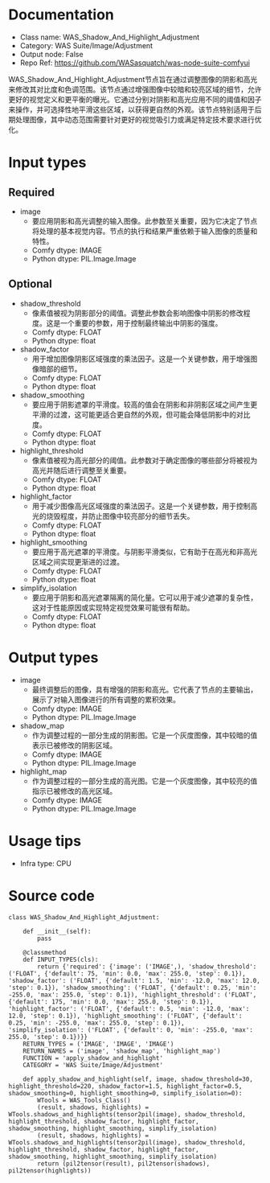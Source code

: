 # Documentation
- Class name: WAS_Shadow_And_Highlight_Adjustment
- Category: WAS Suite/Image/Adjustment
- Output node: False
- Repo Ref: https://github.com/WASasquatch/was-node-suite-comfyui

WAS_Shadow_And_Highlight_Adjustment节点旨在通过调整图像的阴影和高光来修改其对比度和色调范围。该节点通过增强图像中较暗和较亮区域的细节，允许更好的视觉定义和更平衡的曝光。它通过分别对阴影和高光应用不同的阈值和因子来操作，并可选择性地平滑这些区域，以获得更自然的外观。该节点特别适用于后期处理图像，其中动态范围需要针对更好的视觉吸引力或满足特定技术要求进行优化。

# Input types
## Required
- image
    - 要应用阴影和高光调整的输入图像。此参数至关重要，因为它决定了节点将处理的基本视觉内容。节点的执行和结果严重依赖于输入图像的质量和特性。
    - Comfy dtype: IMAGE
    - Python dtype: PIL.Image.Image
## Optional
- shadow_threshold
    - 像素值被视为阴影部分的阈值。调整此参数会影响图像中阴影的修改程度。这是一个重要的参数，用于控制最终输出中阴影的强度。
    - Comfy dtype: FLOAT
    - Python dtype: float
- shadow_factor
    - 用于增加图像阴影区域强度的乘法因子。这是一个关键参数，用于增强图像暗部的细节。
    - Comfy dtype: FLOAT
    - Python dtype: float
- shadow_smoothing
    - 要应用于阴影遮罩的平滑度。较高的值会在阴影和非阴影区域之间产生更平滑的过渡，这可能更适合更自然的外观，但可能会降低阴影中的对比度。
    - Comfy dtype: FLOAT
    - Python dtype: float
- highlight_threshold
    - 像素值被视为高光部分的阈值。此参数对于确定图像的哪些部分将被视为高光并随后进行调整至关重要。
    - Comfy dtype: FLOAT
    - Python dtype: float
- highlight_factor
    - 用于减少图像高光区域强度的乘法因子。这是一个关键参数，用于控制高光的烧毁程度，并防止图像中较亮部分的细节丢失。
    - Comfy dtype: FLOAT
    - Python dtype: float
- highlight_smoothing
    - 要应用于高光遮罩的平滑度。与阴影平滑类似，它有助于在高光和非高光区域之间实现更渐进的过渡。
    - Comfy dtype: FLOAT
    - Python dtype: float
- simplify_isolation
    - 要应用于阴影和高光遮罩隔离的简化量。它可以用于减少遮罩的复杂性，这对于性能原因或实现特定视觉效果可能很有帮助。
    - Comfy dtype: FLOAT
    - Python dtype: float

# Output types
- image
    - 最终调整后的图像，具有增强的阴影和高光。它代表了节点的主要输出，展示了对输入图像进行的所有调整的累积效果。
    - Comfy dtype: IMAGE
    - Python dtype: PIL.Image.Image
- shadow_map
    - 作为调整过程的一部分生成的阴影图。它是一个灰度图像，其中较暗的值表示已被修改的阴影区域。
    - Comfy dtype: IMAGE
    - Python dtype: PIL.Image.Image
- highlight_map
    - 作为调整过程的一部分生成的高光图。它是一个灰度图像，其中较亮的值指示已被修改的高光区域。
    - Comfy dtype: IMAGE
    - Python dtype: PIL.Image.Image

# Usage tips
- Infra type: CPU

# Source code
```
class WAS_Shadow_And_Highlight_Adjustment:

    def __init__(self):
        pass

    @classmethod
    def INPUT_TYPES(cls):
        return {'required': {'image': ('IMAGE',), 'shadow_threshold': ('FLOAT', {'default': 75, 'min': 0.0, 'max': 255.0, 'step': 0.1}), 'shadow_factor': ('FLOAT', {'default': 1.5, 'min': -12.0, 'max': 12.0, 'step': 0.1}), 'shadow_smoothing': ('FLOAT', {'default': 0.25, 'min': -255.0, 'max': 255.0, 'step': 0.1}), 'highlight_threshold': ('FLOAT', {'default': 175, 'min': 0.0, 'max': 255.0, 'step': 0.1}), 'highlight_factor': ('FLOAT', {'default': 0.5, 'min': -12.0, 'max': 12.0, 'step': 0.1}), 'highlight_smoothing': ('FLOAT', {'default': 0.25, 'min': -255.0, 'max': 255.0, 'step': 0.1}), 'simplify_isolation': ('FLOAT', {'default': 0, 'min': -255.0, 'max': 255.0, 'step': 0.1})}}
    RETURN_TYPES = ('IMAGE', 'IMAGE', 'IMAGE')
    RETURN_NAMES = ('image', 'shadow_map', 'highlight_map')
    FUNCTION = 'apply_shadow_and_highlight'
    CATEGORY = 'WAS Suite/Image/Adjustment'

    def apply_shadow_and_highlight(self, image, shadow_threshold=30, highlight_threshold=220, shadow_factor=1.5, highlight_factor=0.5, shadow_smoothing=0, highlight_smoothing=0, simplify_isolation=0):
        WTools = WAS_Tools_Class()
        (result, shadows, highlights) = WTools.shadows_and_highlights(tensor2pil(image), shadow_threshold, highlight_threshold, shadow_factor, highlight_factor, shadow_smoothing, highlight_smoothing, simplify_isolation)
        (result, shadows, highlights) = WTools.shadows_and_highlights(tensor2pil(image), shadow_threshold, highlight_threshold, shadow_factor, highlight_factor, shadow_smoothing, highlight_smoothing, simplify_isolation)
        return (pil2tensor(result), pil2tensor(shadows), pil2tensor(highlights))
```